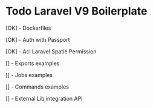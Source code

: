 # Todo Laravel V9 Boilerplate

[OK] - Dockerfiles

[OK] - Auth with Passport

[OK] - Acl Laravel Spatie Permission

[] - Exports examples

[] - Jobs examples

[] - Commands examples

[] - External Lib integration API